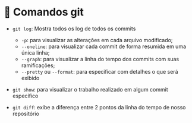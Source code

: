 # :hammer: Comandos git
- `git log`: Mostra todos os log de todos os commits
  - `-p`: para visualizar as alterações em cada arquivo modificado;
  - `--oneline`: para visualizar cada commit de forma resumida em uma única linha;
  - `--graph`: para visualizar a linha do tempo dos commits com suas ramificações;
  - `--pretty` ou `--format`: para especificar com detalhes o que será exibido

- `git show`: para visualizar o trabalho realizado em algum commit específico
- `git diff`: exibe a diferença entre 2 pontos da linha do tempo de nosso repositório
